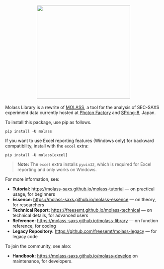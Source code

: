<h1 align="center"><a href="https://molass-saxs.github.io/molass-library"><img src="docs/_static/molass-title.png" width="300"></a></h1>

Molass Library is a rewrite of [MOLASS](https://pfwww.kek.jp/saxs/MOLASSE.html), a tool for the analysis of SEC-SAXS experiment data currently hosted at [Photon Factory](https://www2.kek.jp/imss/pf/eng/) and [SPring-8](http://www.spring8.or.jp/en/), Japan.

To install this package, use pip as follows.

```
pip install -U molass
```

If you want to use Excel reporting features (Windows only) for backward compatibility, install with the `excel` extra:

```
pip install -U molass[excel]
```

> **Note:** The `excel` extra installs `pywin32`, which is required for Excel reporting and only works on Windows.

For more information, see:

- **Tutorial:** https://molass-saxs.github.io/molass-tutorial — on practical usage, for beginners
- **Essence:** https://molass-saxs.github.io/molass-essence — on theory, for researchers
- **Technical Report:** https://freesemt.github.io/molass-technical — on technical details, for advanced users
- **Reference:** https://molass-saxs.github.io/molass-library — on function reference, for coding
- **Legacy Repository:** https://github.com/freesemt/molass-legacy — for legacy code

To join the community, see also:

- **Handbook:** https://molass-saxs.github.io/molass-develop on maintenance, for developers.

<br>